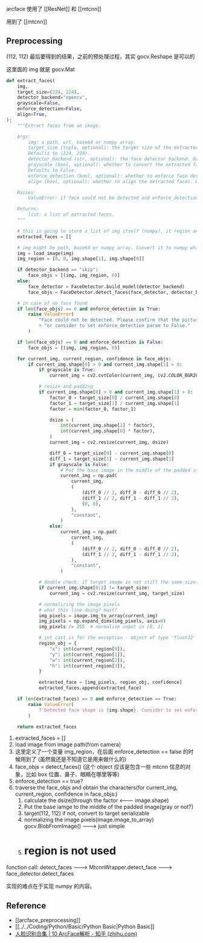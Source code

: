 arcface 使用了 [[ResNet]] 和 [[mtcnn]]

用到了 [[mtcnn]]

## Preprocessing

(112, 112) 最后要得到的结果，之前的预处理过程，其实 gocv.Reshape 是可以的

这里面的 img 就是 gocv.Mat

```python
def extract_faces(
    img,
    target_size=(224, 224),
    detector_backend="opencv",
    grayscale=False,
    enforce_detection=False,
    align=True,
):
    """Extract faces from an image.

    Args:
        img: a path, url, base64 or numpy array.
        target_size (tuple, optional): the target size of the extracted faces.
        Defaults to (224, 224).
        detector_backend (str, optional): the face detector backend. Defaults to "opencv".
        grayscale (bool, optional): whether to convert the extracted faces to grayscale.
        Defaults to False.
        enforce_detection (bool, optional): whether to enforce face detection. Defaults to True.
        align (bool, optional): whether to align the extracted faces. Defaults to True.

    Raises:
        ValueError: if face could not be detected and enforce_detection is True.

    Returns:
        list: a list of extracted faces.
    """

    # this is going to store a list of img itself (numpy), it region and confidence
    extracted_faces = []

    # img might be path, base64 or numpy array. Convert it to numpy whatever it is.
    img = load_image(img)
    img_region = [0, 0, img.shape[1], img.shape[0]]

    if detector_backend == "skip":
        face_objs = [(img, img_region, 0)]
    else:
        face_detector = FaceDetector.build_model(detector_backend)
        face_objs = FaceDetector.detect_faces(face_detector, detector_backend, img, align)

    # in case of no face found
    if len(face_objs) == 0 and enforce_detection is True:
        raise ValueError(
            "Face could not be detected. Please confirm that the picture is a face photo "
            + "or consider to set enforce_detection param to False."
        )

    if len(face_objs) == 0 and enforce_detection is False:
        face_objs = [(img, img_region, 0)]

    for current_img, current_region, confidence in face_objs:
        if current_img.shape[0] > 0 and current_img.shape[1] > 0:
            if grayscale is True:
                current_img = cv2.cvtColor(current_img, cv2.COLOR_BGR2GRAY)

            # resize and padding
            if current_img.shape[0] > 0 and current_img.shape[1] > 0:
                factor_0 = target_size[0] / current_img.shape[0]
                factor_1 = target_size[1] / current_img.shape[1]
                factor = min(factor_0, factor_1)

                dsize = (
                    int(current_img.shape[1] * factor),
                    int(current_img.shape[0] * factor),
                )
                current_img = cv2.resize(current_img, dsize)

                diff_0 = target_size[0] - current_img.shape[0]
                diff_1 = target_size[1] - current_img.shape[1]
                if grayscale is False:
                    # Put the base image in the middle of the padded image
                    current_img = np.pad(
                        current_img,
                        (
                            (diff_0 // 2, diff_0 - diff_0 // 2),
                            (diff_1 // 2, diff_1 - diff_1 // 2),
                            (0, 0),
                        ),
                        "constant",
                    )
                else:
                    current_img = np.pad(
                        current_img,
                        (
                            (diff_0 // 2, diff_0 - diff_0 // 2),
                            (diff_1 // 2, diff_1 - diff_1 // 2),
                        ),
                        "constant",
                    )

            # double check: if target image is not still the same size with target.
            if current_img.shape[0:2] != target_size:
                current_img = cv2.resize(current_img, target_size)

            # normalizing the image pixels
            # what this line doing? must?
            img_pixels = image.img_to_array(current_img)
            img_pixels = np.expand_dims(img_pixels, axis=0)
            img_pixels /= 255  # normalize input in [0, 1]

            # int cast is for the exception - object of type 'float32' is not JSON serializable
            region_obj = {
                "x": int(current_region[0]),
                "y": int(current_region[1]),
                "w": int(current_region[2]),
                "h": int(current_region[3]),
            }

            extracted_face = [img_pixels, region_obj, confidence]
            extracted_faces.append(extracted_face)

    if len(extracted_faces) == 0 and enforce_detection == True:
        raise ValueError(
            f"Detected face shape is {img.shape}. Consider to set enforce_detection arg to False."
        )

    return extracted_faces
```

1. extracted_faces = []
2. load image from image path(from camera)
3. 这里定义了一个变量 img_region，在后面 enforce_detection == false 的时候用到了 (虽然我还是不知道它是用来做什么的)
4. face_objs = detect_faces() (这个 object 应该是包含一些 mtcnn 信息的对象，比如 box 位置、鼻子、眼睛在哪里等等)
5. enforce_detection == true?
6. traverse the face_objs and obtain the characters(for current_img, current_region, confidence in face_objs:)
	1. calculate the dsize(through the factor <--- image.shape)
	2. Put the base iamge to the middle of the padded image(gray or not?)
	3. target(112, 112) if not, convert to target serializable
	4. normalizing the image pixels(image.image_to_array) gocv.BlobFromImage() ---> just simple
	5. # region is not used

function call: detect_faces ---> MtcnnWrapper.detect_face ---> face_detector.detect_faces

实现的难点在于实现 numpy 的内容。

## Reference

- [[arcface_preprocessing]]  
- [[../../Coding/Python/Basic/Python Basic|Python Basic]]
- [人脸识别合集 | 10 ArcFace解析 - 知乎 (zhihu.com)](https://zhuanlan.zhihu.com/p/76541084)
